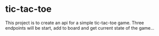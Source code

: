 # tic-tac-toe

This project is to create an api for a simple tic-tac-toe game.  Three endpoints will be start, add to board and get current state of the game...  
